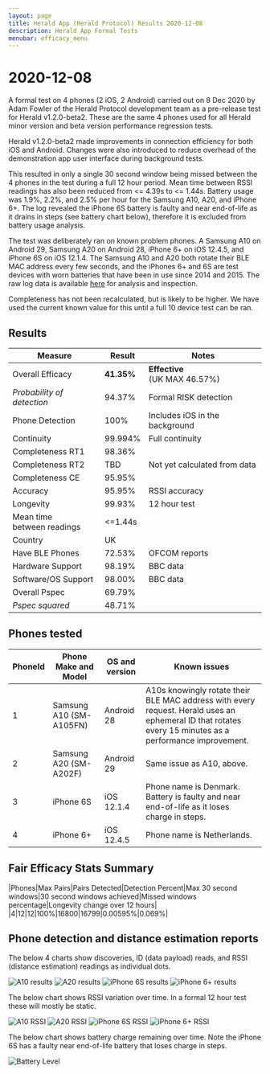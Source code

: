 ```yaml
---
layout: page
title: Herald App (Herald Protocol) Results 2020-12-08
description: Herald App Formal Tests
menubar: efficacy_menu
---
```


# 2020-12-08

A formal test on 4 phones (2 iOS, 2 Android) carried out on 8 Dec 2020 by Adam Fowler of the Herald Protocol development team as a pre-release test for Herald v1.2.0-beta2. These are the same 4 phones used for all Herald minor version and beta version performance regression tests.

Herald v1.2.0-beta2 made improvements in connection efficiency for both iOS and Android. Changes were also introduced to reduce overhead of the demonstration app user interface during background tests.

This resulted in only a single 30 second window being missed between the 4 phones in the test during a full 12 hour period. Mean time between RSSI readings has also been reduced from <= 4.39s to <= 1.44s. Battery usage was 1.9%, 2.2%, and 2.5% per hour for the Samsung A10, A20, and iPhone 6+. The log revealed the iPhone 6S battery is faulty and near end-of-life as it drains in steps (see battery chart below), therefore it is excluded from battery usage analysis.

The test was deliberately ran on known problem phones. A Samsung A10 on Android 29, Samsung A20 on Android 28, iPhone 6+ on iOS 12.4.5, and iPhone 6S on iOS 12.1.4. The Samsung A10 and A20 both rotate their BLE MAC address every few seconds, and the iPhones 6+ and 6S are test devices with worn batteries that have been in use since 2014 and 2015. The raw log data is available [here](herald-2020-12-08/20201208.zip) for analysis and inspection.

Completeness has not been recalculated, but is likely to be higher. We have used the current known value for this until a full 10 device test can be ran.

## Results

|Measure|Result|Notes|
|---|---|---|
|Overall Efficacy|<b>41.35%</b>|<b>Effective</b><br>(UK MAX 46.57%)|
|<i>Probability of detection</i>|94.37%|Formal RISK detection|
|Phone Detection|100%|Includes iOS in the background|
|Continuity|99.994%|Full continuity|
|Completeness RT1|98.36%||
|Completeness RT2|TBD|Not yet calculated from data|
|Completeness CE|95.95%||
|Accuracy|95.95%|RSSI accuracy|
|Longevity|99.93%|12 hour test|
|Mean time<br>between readings|&lt;=1.44s||
|Country|UK||
|Have BLE Phones|72.53%|OFCOM reports|
|Hardware Support|98.19%|BBC data|
|Software/OS Support|98.00%|BBC data|
|Overall Pspec|69.79%||
|<i>Pspec squared</i>|48.71%||

## Phones tested

|PhoneId|Phone Make and Model|OS and version|Known issues|
|---|---|---|---|
|1|Samsung A10 (SM-A105FN)|Android 28|A10s knowingly rotate their BLE MAC address with every request. Herald uses an ephemeral ID that rotates every 15 minutes as a performance improvement.|
|2|Samsung A20 (SM-A202F)|Android 29|Same issue as A10, above.|
|3|iPhone 6S|iOS 12.1.4|Phone name is Denmark. Battery is faulty and near end-of-life as it loses charge in steps.|
|4|iPhone 6+|iOS 12.4.5|Phone name is Netherlands.|

## Fair Efficacy Stats Summary

|Phones|Max Pairs|Pairs Detected|Detection Percent|Max 30 second windows|30 second windows achieved|Missed windows percentage|Longevity change over 12 hours|
|4|12|12|100%|16800|16799|0.00595%|0.069%|

## Phone detection and distance estimation reports

The below 4 charts show discoveries, ID (data payload) reads, and RSSI (distance estimation) readings as individual dots.

![A10 results](./herald-2020-12-08/A10-report.png)
![A20 results](./herald-2020-12-08/A20-report.png)
![iPhone 6S results](./herald-2020-12-08/Denmark-report.png)
![iPhone 6+ results](./herald-2020-12-08/Netherlands-report.png)

The below chart shows RSSI variation over time. In a formal 12 hour test these will mostly be static.

![A10 RSSI](./herald-2020-12-08/A10-accuracy.png)
![A20 RSSI](./herald-2020-12-08/A20-accuracy.png)
![iPhone 6S RSSI](./herald-2020-12-08/Denmark-accuracy.png)
![iPhone 6+ RSSI](./herald-2020-12-08/Netherlands-accuracy.png)

The below chart shows battery charge remaining over time. Note the iPhone 6S has a faulty near end-of-life battery that loses charge in steps.

![Battery Level](./herald-2020-12-08/battery.png)
